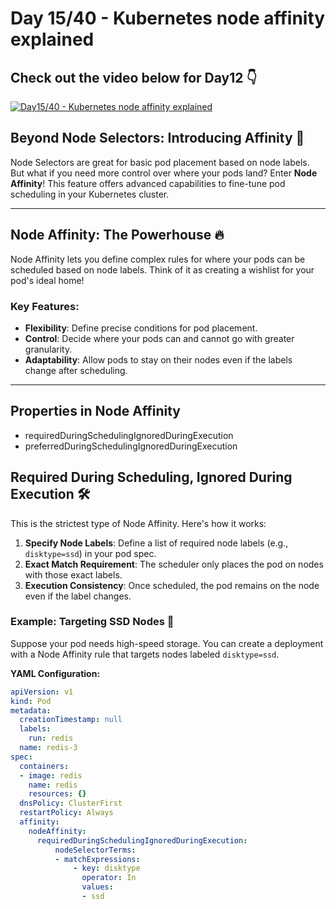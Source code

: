 # Day 15/40 - Kubernetes node affinity explained

## Check out the video below for Day12 👇

[![Day15/40 - Kubernetes node affinity explained](https://img.youtube.com/vi/5vimzBRnoDk/sddefault.jpg)](https://youtu.be/5vimzBRnoDk)


## Beyond Node Selectors: Introducing Affinity 🚀

Node Selectors are great for basic pod placement based on node labels. But what if you need more control over where your pods land? Enter **Node Affinity**! This feature offers advanced capabilities to fine-tune pod scheduling in your Kubernetes cluster.

---

## Node Affinity: The Powerhouse 🔥

Node Affinity lets you define complex rules for where your pods can be scheduled based on node labels. Think of it as creating a wishlist for your pod's ideal home!

### Key Features:
- **Flexibility**: Define precise conditions for pod placement.
- **Control**: Decide where your pods can and cannot go with greater granularity.
- **Adaptability**: Allow pods to stay on their nodes even if the labels change after scheduling.

---

## Properties in Node Affinity
- requiredDuringSchedulingIgnoredDuringExecution
- preferredDuringSchedulingIgnoredDuringExecution

## Required During Scheduling, Ignored During Execution 🛠️

This is the strictest type of Node Affinity. Here's how it works:

1. **Specify Node Labels**: Define a list of required node labels (e.g., `disktype=ssd`) in your pod spec.
2. **Exact Match Requirement**: The scheduler only places the pod on nodes with those exact labels.
3. **Execution Consistency**: Once scheduled, the pod remains on the node even if the label changes.

### Example: Targeting SSD Nodes 💾

Suppose your pod needs high-speed storage. You can create a deployment with a Node Affinity rule that targets nodes labeled `disktype=ssd`.

**YAML Configuration:**
```yaml
apiVersion: v1
kind: Pod
metadata:
  creationTimestamp: null
  labels:
    run: redis
  name: redis-3
spec:
  containers:
  - image: redis
    name: redis
    resources: {}
  dnsPolicy: ClusterFirst
  restartPolicy: Always
  affinity:
    nodeAffinity:
      requiredDuringSchedulingIgnoredDuringExecution:
          nodeSelectorTerms:
          - matchExpressions:
              - key: disktype
                operator: In
                values:
                - ssd
```


